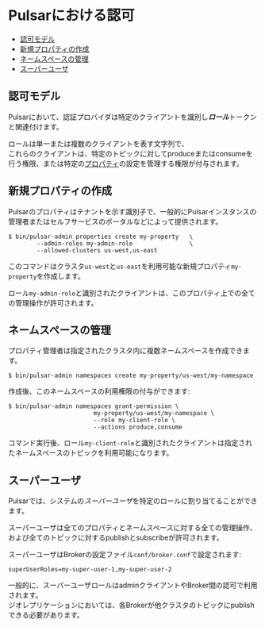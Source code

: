 
# Pulsarにおける認可

<!-- TOC depthFrom:2 depthTo:3 withLinks:1 updateOnSave:1 orderedList:0 -->

- [認可モデル](#認可モデル)
- [新規プロパティの作成](#新規プロパティの作成)
- [ネームスペースの管理](#ネームスペースの管理)
- [スーパーユーザ](#スーパーユーザ)

<!-- /TOC -->

## 認可モデル

Pulsarにおいて、認証プロバイダは特定のクライアントを識別し***ロール***トークンと関連付けます。

ロールは単一または複数のクライアントを表す文字列で、  
これらのクライアントは、特定のトピックに対してproduceまたはconsumeを行う権限、または特定の[プロパティ](Architecture.md#プロパティとネームスペース)の設定を管理する権限が付与されます。

## 新規プロパティの作成

Pulsarのプロパティはテナントを示す識別子で、一般的にPulsarインスタンスの管理者またはセルフサービスのポータルなどによって提供されます。

```shell
$ bin/pulsar-admin properties create my-property   \
        --admin-roles my-admin-role                \
        --allowed-clusters us-west,us-east
```

このコマンドはクラスタ`us-west`と`us-east`を利用可能な新規プロパティ`my-property`を作成します。

ロール`my-admin-role`と識別されたクライアントは、このプロパティ上での全ての管理操作が許可されます。

## ネームスペースの管理

プロパティ管理者は指定されたクラスタ内に複数ネームスペースを作成できます。

```
$ bin/pulsar-admin namespaces create my-property/us-west/my-namespace
```

作成後、このネームスペースの利用権限の付与ができます:

```
$ bin/pulsar-admin namespaces grant-permission \
                        my-property/us-west/my-namespace \
                        --role my-client-role \
                        --actions produce,consume
```

コマンド実行後、ロール`my-client-role`と識別されたクライアントは指定されたネームスペースのトピックを利用可能になります。

## スーパーユーザ

Pulsarでは、システムの*スーパーユーザ*を特定のロールに割り当てることができます。

スーパーユーザは全てのプロパティとネームスペースに対する全ての管理操作、および全てのトピックに対するpublishとsubscribeが許可されます。

スーパーユーザはBrokerの設定ファイル`conf/broker.conf`で設定されます:

```shell
superUserRoles=my-super-user-1,my-super-user-2
```

一般的に、スーパーユーザロールはadminクライアントやBroker間の認可で利用されます。  
ジオレプリケーションにおいては、各Brokerが他クラスタのトピックにpublishできる必要があります。
